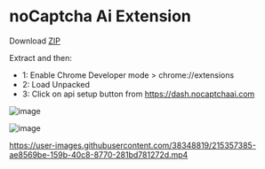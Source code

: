 # noCaptcha Ai Extension

Download [ZIP](https://github.com/noCaptchaAi/noCaptcha_extension/archive/refs/heads/main.zip)

<p>
Extract and then:

- 1: Enable Chrome Developer mode > chrome://extensions
- 2: Load Unpacked
- 3: Click on api setup button from https://dash.nocaptchaai.com

![image](https://user-images.githubusercontent.com/38348819/215356988-aed4c142-785a-4ca5-9814-09b7718ed8ce.png)
</p>


![image](https://user-images.githubusercontent.com/38348819/215357343-dcae25cf-65c9-4215-863e-5f2a9fbe6bd5.png)


https://user-images.githubusercontent.com/38348819/215357385-ae8569be-159b-40c8-8770-281bd781272d.mp4

